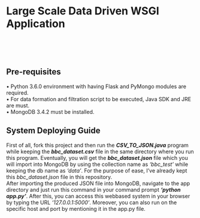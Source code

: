 # Large Scale Data Driven WSGI Application
<br />
<br />
<br />

## Pre-requisites
• Python 3.6.0 environment with having Flask and PyMongo modules are required.<br />
• For data formation and filtration script to be executed, Java SDK and JRE are must.<br />
• MongoDB 3.4.2 must be installed.

## System Deploying Guide
First of all, fork this project and then run the **_CSV_TO_JSON.java_** program while keeping the **_bbc_dataset.csv_** file in the same directory where you run this program. Eventually, you will get the **_bbc_dataset.json_** file which you will import into MongoDB by using the collection name as _‘bbc_test’_ while keeping the db name as _‘data’_. For the purpose of ease, I’ve already kept this _bbc_dataset.json_ file in this repository. <br />
After importing the produced JSON file into MongoDB, navigate to the app directory and just run this command in your command prompt **_‘python app.py’_**. After this, you can access this webbased system in your browser by typing the URL _‘127.0.0.1:5000’_. Moreover, you can also run on the specific host and port by mentioning it in the app.py file.



